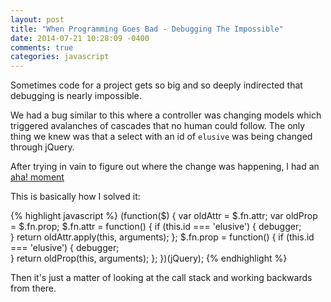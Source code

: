 ```yaml
---
layout: post
title: "When Programming Goes Bad - Debugging The Impossible"
date: 2014-07-21 10:28:09 -0400
comments: true
categories: javascript
---
```


Sometimes code for a project gets so big and so deeply indirected that debugging is nearly impossible.

We had a bug similar to this where a controller was changing models which triggered avalanches of cascades that no human could follow. The only thing we knew was that a select with an id of `elusive` was being changed through jQuery.

After trying in vain to figure out where the change was happening, I had an [aha! moment](http://en.wikipedia.org/wiki/Eureka_effect)

This is basically how I solved it:


{% highlight javascript %}
(function($) {
	var oldAttr = $.fn.attr;
	var oldProp = $.fn.prop;
	$.fn.attr = function() {
		if (this.id === 'elusive') {
			debugger;			
		}
		return oldAttr.apply(this, arguments);
	};
	$.fn.prop = function() {
		if (this.id === 'elusive') {
			debugger;			
		}
		return oldProp(this, arguments);
	};
})(jQuery);
{% endhighlight %}

Then it's just a matter of looking at the call stack and working backwards from there.
